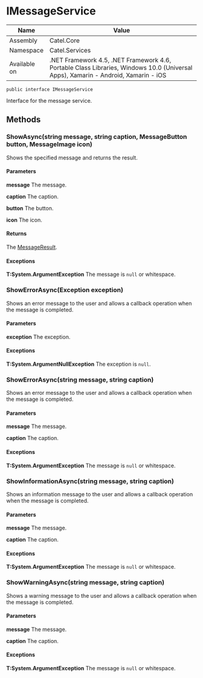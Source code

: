 

# IMessageService

Name|Value
---|---
Assembly|Catel.Core
Namespace|Catel.Services
Available on|.NET Framework 4.5, .NET Framework 4.6, Portable Class Libraries, Windows 10.0 (Universal Apps), Xamarin - Android, Xamarin - iOS

```
public interface IMessageService
```

Interface for the message service.



## Methods

### ShowAsync(string message, string caption, MessageButton button, MessageImage icon)

Shows the specified message and returns the result.

#### Parameters

**message**
The message.

**caption**
The caption.

**button**
The button.

**icon**
The icon.

#### Returns

The [MessageResult](#).

#### Exceptions

**T:System.ArgumentException**
The message is ```null``` or whitespace.



### ShowErrorAsync(Exception exception)

Shows an error message to the user and allows a callback operation when the message is completed.

#### Parameters

**exception**
The exception.

#### Exceptions

**T:System.ArgumentNullException**
The exception is ```null```.



### ShowErrorAsync(string message, string caption)

Shows an error message to the user and allows a callback operation when the message is completed.

#### Parameters

**message**
The message.

**caption**
The caption.

#### Exceptions

**T:System.ArgumentException**
The message is ```null``` or whitespace.



### ShowInformationAsync(string message, string caption)

Shows an information message to the user and allows a callback operation when the message is completed.

#### Parameters

**message**
The message.

**caption**
The caption.

#### Exceptions

**T:System.ArgumentException**
The message is ```null``` or whitespace.



### ShowWarningAsync(string message, string caption)

Shows a warning message to the user and allows a callback operation when the message is completed.

#### Parameters

**message**
The message.

**caption**
The caption.

#### Exceptions

**T:System.ArgumentException**
The message is ```null``` or whitespace.



